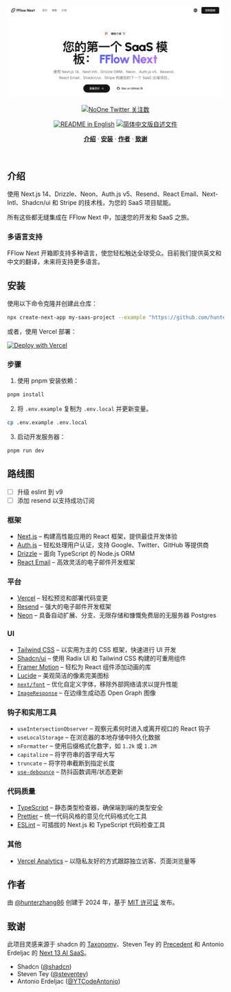 <a href="https://www.fflowlink.com">
  <img alt="FFlow Next: 您的第一个出海 SaaS 模板" src="public/_static/og_zh.jpg">
</a>

<p align="center">
  <a href="https://twitter.com/hunterzhang86">
    <img src="https://img.shields.io/twitter/follow/hunterzhang86?style=flat&label=hunterzhang86&logo=twitter&color=0bf&logoColor=fff" alt="NoOne Twitter 关注数" />
  </a>
</p>

<p align="center">
  <a href="./README.md"><img alt="README in English" src="https://img.shields.io/badge/English-d9d9d9"></a>
  <a href="./README_CN.md"><img alt="简体中文版自述文件" src="https://img.shields.io/badge/简体中文-d9d9d9"></a>
</p>

<p align="center">
  <a href="#introduction"><strong>介绍</strong></a> ·
  <a href="#installation"><strong>安装</strong></a> ·
  <a href="#author"><strong>作者</strong></a> ·
  <a href="#credits"><strong>致谢</strong></a>
</p>
<br/>

## 介绍

使用 Next.js 14、Drizzle、Neon、Auth.js v5、Resend、React Email、Next-Intl、Shadcn/ui 和 Stripe 的技术栈，为您的 SaaS 项目赋能。

所有这些都无缝集成在 FFlow Next 中，加速您的开发和 SaaS 之旅。

### 多语言支持

FFlow Next 开箱即支持多种语言，使您轻松触达全球受众。目前我们提供英文和中文的翻译，未来将支持更多语言。

## 安装

使用以下命令克隆并创建此仓库：

```bash
npx create-next-app my-saas-project --example "https://github.com/hunterzhang86/fflow-next"
```

或者，使用 Vercel 部署：

[![Deploy with Vercel](https://vercel.com/button)](https://vercel.com/new/clone?repository-url=https%3A%2F%2Fgithub.com%2Fhunterzhang86%2Ffflow-next)

### 步骤

1. 使用 pnpm 安装依赖：

```sh
pnpm install
```

2. 将 `.env.example` 复制为 `.env.local` 并更新变量。

```sh
cp .env.example .env.local
```

3. 启动开发服务器：

```sh
pnpm run dev
```

## 路线图
- [ ] 升级 eslint 到 v9
- [ ] 添加 resend 以支持成功订阅

### 框架

- [Next.js](https://nextjs.org/) – 构建高性能应用的 React 框架，提供最佳开发体验
- [Auth.js](https://authjs.dev/) – 轻松处理用户认证，支持 Google、Twitter、GitHub 等提供商
- [Drizzle](https://orm.drizzle.team/) – 面向 TypeScript 的 Node.js ORM
- [React Email](https://react.email/) – 高效灵活的电子邮件开发框架

### 平台

- [Vercel](https://vercel.com/) – 轻松预览和部署代码变更
- [Resend](https://resend.com/) – 强大的电子邮件开发框架
- [Neon](https://neon.tech/) – 具备自动扩展、分支、无限存储和慷慨免费层的无服务器 Postgres

### UI

- [Tailwind CSS](https://tailwindcss.com/) – 以实用为主的 CSS 框架，快速进行 UI 开发
- [Shadcn/ui](https://ui.shadcn.com/) – 使用 Radix UI 和 Tailwind CSS 构建的可重用组件
- [Framer Motion](https://framer.com/motion) – 轻松为 React 组件添加动画的库
- [Lucide](https://lucide.dev/) – 美观简洁的像素完美图标
- [`next/font`](https://nextjs.org/docs/basic-features/font-optimization) – 优化自定义字体，移除外部网络请求以提升性能
- [`ImageResponse`](https://nextjs.org/docs/app/api-reference/functions/image-response) – 在边缘生成动态 Open Graph 图像

### 钩子和实用工具

- `useIntersectionObserver` – 观察元素何时进入或离开视口的 React 钩子
- `useLocalStorage` – 在浏览器的本地存储中持久化数据
- `nFormatter` – 使用后缀格式化数字，如 `1.2k` 或 `1.2M`
- `capitalize` – 将字符串的首字母大写
- `truncate` – 将字符串截断到指定长度
- [`use-debounce`](https://www.npmjs.com/package/use-debounce) – 防抖函数调用/状态更新

### 代码质量

- [TypeScript](https://www.typescriptlang.org/) – 静态类型检查器，确保端到端的类型安全
- [Prettier](https://prettier.io/) – 统一代码风格的意见化代码格式化工具
- [ESLint](https://eslint.org/) – 可插拔的 Next.js 和 TypeScript 代码检查工具

### 其他

- [Vercel Analytics](https://vercel.com/analytics) – 以隐私友好的方式跟踪独立访客、页面浏览量等

## 作者

由 [@hunterzhang86](https://twitter.com/hunterzhang86) 创建于 2024 年，基于 [MIT 许可证](https://github.com/shadcn/taxonomy/blob/main/LICENSE.md) 发布。

## 致谢

此项目灵感来源于 shadcn 的 [Taxonomy](https://github.com/shadcn-ui/taxonomy)、Steven Tey 的 [Precedent](https://github.com/steven-tey/precedent) 和 Antonio Erdeljac 的 [Next 13 AI SaaS](https://github.com/AntonioErdeljac/next13-ai-saas)。

- Shadcn ([@shadcn](https://twitter.com/shadcn))
- Steven Tey ([@steventey](https://twitter.com/steventey))
- Antonio Erdeljac ([@YTCodeAntonio](https://twitter.com/AntonioErdeljac))